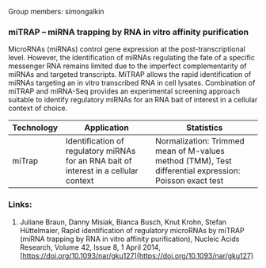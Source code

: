 Group members: simongalkin

### miTRAP – miRNA trapping by RNA in vitro affinity purification
MicroRNAs (miRNAs) control gene expression at the post-transcriptional level. However, the identification of miRNAs regulating the fate of a specific messenger RNA remains limited due to the imperfect complementarity of miRNAs and targeted transcripts. MiTRAP allows the rapid identification of miRNAs targeting an in vitro transcribed RNA in cell lysates. Сombination of miTRAP and miRNA-Seq provides an experimental screening approach suitable to identify regulatory miRNAs for an RNA bait of interest in a cellular context of choice.

| Technology | Application | Statistics |
|---| --- | --- |
| miTrap | Identification of regulatory miRNAs for an RNA bait of interest in a cellular context | Normalization: Trimmed mean of M-values method (TMM), Test differential expression: Poisson exact test |

### Links:
1. Juliane Braun, Danny Misiak, Bianca Busch, Knut Krohn, Stefan Hüttelmaier, Rapid identification of regulatory microRNAs by miTRAP (miRNA trapping by RNA in vitro affinity purification), Nucleic Acids Research, Volume 42, Issue 8, 1 April 2014, [https://doi.org/10.1093/nar/gku127](https://doi.org/10.1093/nar/gku127)
